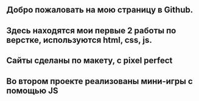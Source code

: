 ## Добро пожаловать на мою страницу в Github.
## Здесь находятся мои первые 2 работы по верстке, используются html, css, js.
## Сайты сделаны по макету, с pixel perfect
## Во втором проекте реализованы мини-игры с помощью JS
